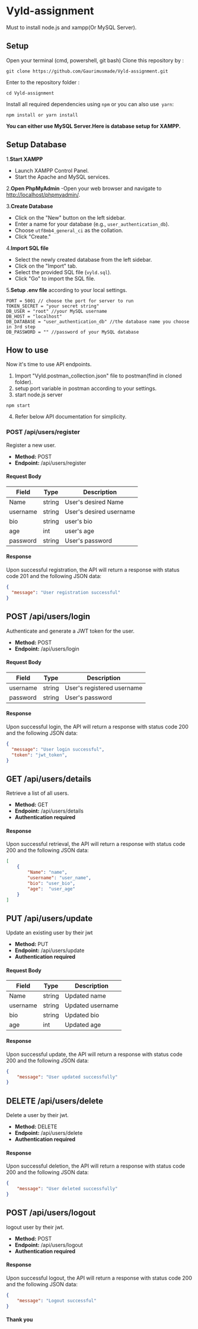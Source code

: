 # Vyld-assignment
Must to install node.js and xampp(Or MySQL Server).

## Setup 
Open your terminal (cmd, powershell, git bash)
Clone this repository by :
```
git clone https://github.com/Gaurimusmade/Vyld-assignment.git
```
Enter to the repository folder :
```
cd Vyld-assignment
```
Install all required dependencies using `npm` or you can also use` yarn`:
```
npm install or yarn install
```

**You can either use MySQL Server.Here is database setup for XAMPP.**

## Setup Database
1.**Start XAMPP** 
   - Launch XAMPP Control Panel.
   - Start the Apache and MySQL services.

2.**Open PhpMyAdmin**
   -Open your web browser and navigate to [http://localhost/phpmyadmin/](http://localhost/phpmyadmin/).

3.**Create Database**
   - Click on the "New" button on the left sidebar.
   - Enter a name for your database (e.g., `user_authentication_db`).
   - Choose `utf8mb4_general_ci` as the collation.
   - Click "Create."

4.**Import SQL file**
   - Select the newly created database from the left sidebar.
   - Click on the "Import" tab.
   - Select the provided SQL file (`vyld.sql`).
   - Click "Go" to import the SQL file.

5.**Setup .env file** according to your local settings.
   ```
   PORT = 5001 // choose the port for server to run
   TOKEN_SECRET = "your secret string"
   DB_USER = "root" //your MySQL username
   DB_HOST = "localhost" 
   DB_DATABASE = "user_authentication_db" //the database name you choose in 3rd step
   DB_PASSWORD = "" //password of your MySQL database

   ```
## How to use 
Now it's time to use API endpoints.
1. Import "Vyld.postman_collection.json" file to postman(find in cloned folder).
2. setup port variable in postman according to your settings.
3. start node.js server
```
npm start
```
4. Refer below API documentation for simplicity.

### POST /api/users/register

Register a new user.

- **Method:** POST
- **Endpoint:** /api/users/register

#### Request Body

| Field     | Type     | Description                   |
|-----------|----------|-------------------------------|
| Name  | string   | User's desired Name       |
| username    | string   | User's desired username          |
| bio   | string | user's bio |
| age   | int  | user's age |
| password  | string   | User's password     |

#### Response

Upon successful registration, the API will return a response with status code 201 and the following JSON data:

```json
{
  "message": "User registration successful"
}
```
## POST /api/users/login

Authenticate and generate a JWT token for the user.

- **Method:** POST
- **Endpoint:** /api/users/login
  
#### Request Body

| Field     | Type     | Description                   |
|-----------|----------|-------------------------------|
| username     | string   | User's registered username       |
| password  | string   | User's password   |

#### Response

Upon successful login, the API will return a response with status code 200 and the following JSON data:

```json
{
  "message": "User login successful",
  "token": "jwt_token",
}
```
## GET /api/users/details

Retrieve a list of all users.

- **Method:** GET
- **Endpoint:** /api/users/details
- **Authentication required**
  
#### Response

Upon successful retrieval, the API will return a response with status code 200 and the following JSON data:

```json
[
    {
        "Name": "name",
        "username": "user_name",
        "bio": "user_bio",
        "age":  "user_age"
    }
]
```


## PUT /api/users/update

Update an existing user by their jwt

- **Method:** PUT
- **Endpoint:** /api/users/update
- **Authentication required**
  
#### Request Body

| Field     | Type     | Description                   |
|-----------|----------|-------------------------------|
| Name  | string   | Updated name              |
| username    | string   | Updated username           |
| bio   | string | Updated bio |
| age   | int  | Updated age |

#### Response

Upon successful update, the API will return a response with status code 200 and the following JSON data:

```json
{
    "message": "User updated successfully"
}
```
## DELETE /api/users/delete

Delete a user by their jwt.

- **Method:** DELETE
- **Endpoint:** /api/users/delete
- **Authentication required**
  
#### Response

Upon successful deletion, the API will return a response with status code 200 and the following JSON data:

```json
{
    "message": "User deleted successfully"
}
```
## POST /api/users/logout

logout user by their jwt.

- **Method:** POST
- **Endpoint:** /api/users/logout
- **Authentication required**
  
#### Response

Upon successful logout, the API will return a response with status code 200 and the following JSON data:

```json
{
    "message": "Logout successful"
}
```
#### Thank you 
